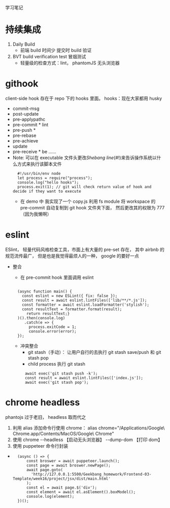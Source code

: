 学习笔记

# 持续集成

1. Daily Build
   - 前端 build 时间少 提交时 build 验证
2. BVT build verification test 冒烟测试
   - 轻量级的检查方式：lint， phantomJS 无头浏览器

# githook

client-side hook 存在于 repo 下的 hooks 里面。
hooks：现在大家都用 husky

- commit-msg
- post-update
- pre-applypathc
- pre-commit \* lint
- pre-push \*
- pre-rebase
- pre-achieve
- update
- pre-receive \* be
  ......
- Note: 可以在 executable 文件头更改<em>Shebang line</em>(#!)来告诉操作系统以什么方式来执行该脚本文件
  ```
    #!/usr/bin/env node
    let process = require("process");
    console.log("hello hooks");
    process.exit(1); // git will check return value of hook and decide if they want to execute
  ```
  - 在 demo 中 我实现了一个 copy.js 利用 fs module 将 workspace 的 pre-commit 自动复制到 git hook 文件夹下面， 然后更改其的权限为 777（因为我懒啊）

# eslint

ESlint， 轻量代码风格检查工具，市面上有大量的 pre-set 存在， 其中 airbnb 的规范流传最广， 但是也是我觉得最烦人的一种， google 的要好一点

- 整合

  - 在 pre-commit hook 里面调用 eslint

  ```

    (async function main() {
  	  const eslint = new ESLint({ fix: false });
      const result = await eslint.lintFiles(['lib/**/*.js']);
      const formatter = await eslint.loadFormatter('stylish');
      const resultText = formatter.format(result);
    	return resultText;}
    )().then(console.log)
       .catch(e => {
         process.exitCode = 1;
         console.error(error);
    });

  ```

  - 冲突整合
    - git stash（手动）： 让用户自行的去执行 git stash save/push 和 git stash pop
    - child process 执行 git stash
    ```
      await exec('git stash push -k');
      const result = await eslint.lintFiles(['index.js']);
      await exec('git stash pop');
    ```

# chrome headless

phantojs 过于老旧， headless 取而代之

1. 利用 alias 添加命令行使用 chrome： alias chrome="/Applications/Google\ Chrome.app/Contents/MacOS/Google\ Chrome"
2. 使用 chrome --headless 【启动无头浏览器】 --dump-dom 【打印 dom】
3. 使用 puppeteer 命令行封装

- ```
    (async () => {
        const broswer = await puppeteer.launch();
        const page = await broswer.newPage();
        await page.goto(
  	      'http://127.0.0.1:5500/Geekbang_homework/Frontend-03-Template/week16/project/jsx/dist/main.html'
        );
        const el = await page.$('div');
        const element = await el.asElement().boxModel();
        console.log(element);
    })();
  ```
